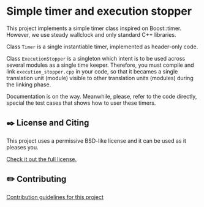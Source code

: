 Simple timer and execution stopper
================================================================================

This project implements a simple timer class inspired on Boost::timer. However,
we use steady wallclock and only standard C++ libraries.

Class `Timer` is a single instantiable timer, implemented as header-only code.

Class `ExecutionStopper` is a singleton which intent is to be used across
several modules as a single time keeper. Therefore, you must compile and link
`execution_stopper.cpp` in your code, so that it becames a single
translation unit (module) visible to other translation units (modules) during
the linking phase.

Documentation is on the way. Meanwhile, please, refer to the code directly,
special the test cases that shows how to user these timers.

:black_nib: License and Citing
--------------------------------------------------------------------------------

This project uses a permissive BSD-like license and it can be used as it
pleases you.

[Check it out the full license.](https://github.com/ceandrade/timer/blob/master/LICENSE.md)

:pencil2: Contributing
--------------------------------------------------------------------------------

[Contribution guidelines for this project](CONTRIBUTING.md)
